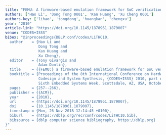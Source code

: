 ```yaml
---
title: "FEMU: A firmware-based emulation framework for SoC verification"
authors: ['Hao Li', 'Dong Tong 0001', 'Kan Huang', 'Xu Cheng 0001']
authors-key: ['lihao', 'tongdong', 'huangkan', 'chengxu']
year: "2010"
article-link: "https://doi.org/10.1145/1878961.1879007"
venue: "CODES+ISSS"
bibex: "@inproceedings{DBLP:conf/codes/LiTHC10,
  author    = {Hao Li and
               Dong Tong and
               Kan Huang and
               Xu Cheng},
  editor    = {Tony Givargis and
               Adam Donlin},
  title     = {{FEMU:} a firmware-based emulation framework for SoC verification},
  booktitle = {Proceedings of the 8th International Conference on Hardware/Software
               Codesign and System Synthesis, {CODES+ISSS} 2010, part of ESWeek '10
               Sixth Embedded Systems Week, Scottsdale, AZ, USA, October 24-28, 2010},
  pages     = {257--266},
  publisher = {{ACM}},
  year      = {2010},
  url       = {https://doi.org/10.1145/1878961.1879007},
  doi       = {10.1145/1878961.1879007},
  timestamp = {Mon, 26 Nov 2018 12:14:45 +0100},
  biburl    = {https://dblp.org/rec/conf/codes/LiTHC10.bib},
  bibsource = {dblp computer science bibliography, https://dblp.org}
}"
---
```

